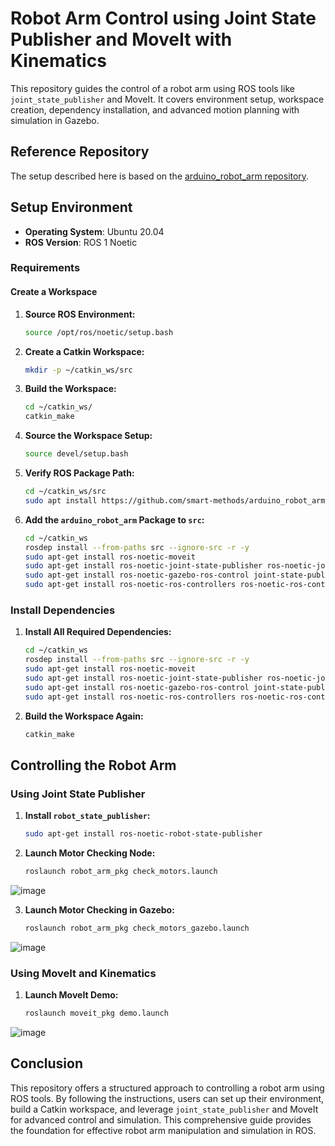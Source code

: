 

# Robot Arm Control using Joint State Publisher and MoveIt with Kinematics

This repository guides the control of a robot arm using ROS tools like `joint_state_publisher` and MoveIt. It covers environment setup, workspace creation, dependency installation, and advanced motion planning with simulation in Gazebo.

## Reference Repository

The setup described here is based on the [arduino_robot_arm repository](https://github.com/smart-methods/arduino_robot_arm.git).

## Setup Environment

- **Operating System**: Ubuntu 20.04
- **ROS Version**: ROS 1 Noetic

### Requirements

#### Create a Workspace

1. **Source ROS Environment:**

    ```sh
    source /opt/ros/noetic/setup.bash
    ```

2. **Create a Catkin Workspace:**

    ```sh
    mkdir -p ~/catkin_ws/src
    ```

3. **Build the Workspace:**

    ```sh
    cd ~/catkin_ws/
    catkin_make
    ```

4. **Source the Workspace Setup:**

    ```sh
    source devel/setup.bash
    ```

5. **Verify ROS Package Path:**

    ```sh
    cd ~/catkin_ws/src
    sudo apt install https://github.com/smart-methods/arduino_robot_arm
    ```

6. **Add the `arduino_robot_arm` Package to `src`:**

    ```sh
    cd ~/catkin_ws
    rosdep install --from-paths src --ignore-src -r -y
    sudo apt-get install ros-noetic-moveit
    sudo apt-get install ros-noetic-joint-state-publisher ros-noetic-joint-state-publisher-gui
    sudo apt-get install ros-noetic-gazebo-ros-control joint-state-publisher
    sudo apt-get install ros-noetic-ros-controllers ros-noetic-ros-control
    ```

### Install Dependencies

1. **Install All Required Dependencies:**

    ```sh
    cd ~/catkin_ws
    rosdep install --from-paths src --ignore-src -r -y
    sudo apt-get install ros-noetic-moveit
    sudo apt-get install ros-noetic-joint-state-publisher ros-noetic-joint-state-publisher-gui
    sudo apt-get install ros-noetic-gazebo-ros-control joint-state-publisher
    sudo apt-get install ros-noetic-ros-controllers ros-noetic-ros-control
    ```

2. **Build the Workspace Again:**

    ```sh
    catkin_make
    ```

## Controlling the Robot Arm

### Using Joint State Publisher

1. **Install `robot_state_publisher`:**

    ```sh
    sudo apt-get install ros-noetic-robot-state-publisher
    ```

2. **Launch Motor Checking Node:**

    ```sh
    roslaunch robot_arm_pkg check_motors.launch
    ```
![image](https://github.com/user-attachments/assets/a2271d8f-6c75-4567-86b7-e8e13528159e)

3. **Launch Motor Checking in Gazebo:**

    ```sh
    roslaunch robot_arm_pkg check_motors_gazebo.launch
    ```
![image](https://github.com/user-attachments/assets/becdd974-fa0d-4ccd-b707-7bdf04d91c3c)

### Using MoveIt and Kinematics

1. **Launch MoveIt Demo:**

    ```sh
    roslaunch moveit_pkg demo.launch
    ```
![image](https://github.com/user-attachments/assets/59dd9a34-0841-43c7-84f0-3d3193a0a03c)

## Conclusion

This repository offers a structured approach to controlling a robot arm using ROS tools. By following the instructions, users can set up their environment, build a Catkin workspace, and leverage `joint_state_publisher` and MoveIt for advanced control and simulation. This comprehensive guide provides the foundation for effective robot arm manipulation and simulation in ROS.
